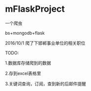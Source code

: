 # mFlaskProject
一个爬虫

bs+mongodb+flask

2016/10/1
爬了下邯郸事业单位的相关职位

TODO:

1.数据库存储爬到的数据

2.存到excel表格里

3.关键词查询，订阅，查到新的后邮件提醒

